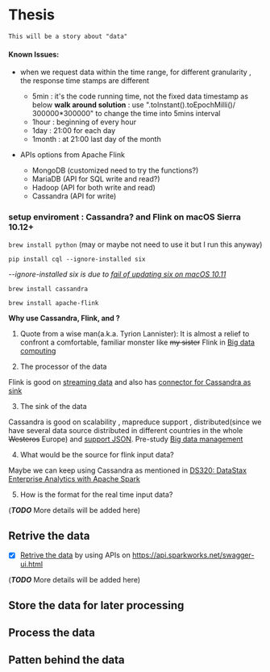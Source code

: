 # Thesis
    This will be a story about "data"

#### Known Issues:
- when we request data within the time range, for different granularity , 
 the response time stamps are different 
     - 5min : it's the code running time, not the fixed data timestamp as below
       __walk around solution__ : use ".toInstant().toEpochMilli()/ 300000*300000" to change the time into 5mins interval
     - 1hour : beginning of every hour 
     - 1day : 21:00 for each day 
     - 1month :  at 21:00 last day of the month

- APIs options from Apache Flink 
    - MongoDB (customized need to try the functions?)
    - MariaDB (API for SQL write and read?) 
    - Hadoop (API for both write and read) 
    - Cassandra (API for write)

### setup enviroment : Cassandra? and Flink on macOS Sierra 10.12+

`brew install python` (may or maybe not need to use it but I run this anyway)

`pip install cql --ignore-installed six`

_--ignore-installed six is due to [fail of updating six on macOS 10.11](https://github.com/donnemartin/haxor-news/issues/54)_
    
`brew install cassandra`
    
`brew install apache-flink`

__Why use Cassandra, Flink, and  ?__

1. Quote from a wise man(a.k.a. Tyrion Lannister): It is almost a relief to confront a comfortable, familiar monster like ~~my sister~~ Flink in [Big data computing](https://piazza.com/uniroma1.it/spring2017/1044406/resources) 

2. The processor of the data

Flink is good on [streaming data](https://ci.apache.org/projects/flink/flink-docs-release-1.2/dev/datastream_api.html) and also has [connector for Cassandra as sink](https://ci.apache.org/projects/flink/flink-docs-release-1.2/dev/connectors/index.html)

3. The sink of the data 

Cassandra is good on scalability , mapreduce support , distributed(since we have several data source distributed in different countries in the whole ~~Westeros~~ Europe) and [support JSON](https://www.datastax.com/dev/blog/whats-new-in-cassandra-2-2-json-support). Pre-study [Big data management](https://www.slideshare.net/ZHUNa1/cassandra-tutorial-76288142) 


4. What would be the source for flink input data? 

Maybe we can keep using Cassandra as mentioned in [DS320: DataStax Enterprise Analytics with Apache Spark](https://academy.datastax.com/resources/getting-started-apache-spark)

5. How is the format for the real time input data? 

(**_TODO_** More details will be added here)
    
## Retrive the data

- [x] [Retrive the data](https://github.com/nanazhu/Thesis/tree/master/RetriveData) by using APIs on  https://api.sparkworks.net/swagger-ui.html 
 
 (**_TODO_** More details will be added here)

## Store the data for later processing 
## Process the data
## Patten behind the data
